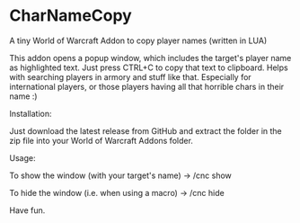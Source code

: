 # CharNameCopy
A tiny World of Warcraft Addon to copy player names (written in LUA)

This addon opens a popup window, which includes the target's player name as highlighted text. Just press CTRL+C to copy that text to clipboard. Helps with searching players in armory and stuff like that. Especially for international players, or those players having all that horrible chars in their name :)

Installation:

Just download the latest release from GitHub and extract the folder in the zip file into your World of Warcraft Addons folder.

Usage:

To show the window (with your target's name) -> /cnc show

To hide the window (i.e. when using a macro) -> /cnc hide

Have fun.
